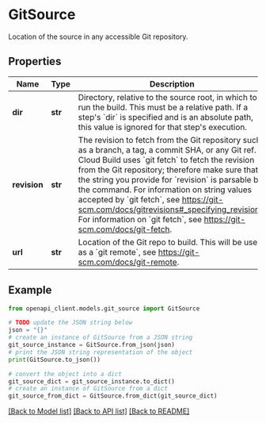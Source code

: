 # GitSource

Location of the source in any accessible Git repository.

## Properties

Name | Type | Description | Notes
------------ | ------------- | ------------- | -------------
**dir** | **str** | Directory, relative to the source root, in which to run the build. This must be a relative path. If a step&#39;s &#x60;dir&#x60; is specified and is an absolute path, this value is ignored for that step&#39;s execution. | [optional] 
**revision** | **str** | The revision to fetch from the Git repository such as a branch, a tag, a commit SHA, or any Git ref. Cloud Build uses &#x60;git fetch&#x60; to fetch the revision from the Git repository; therefore make sure that the string you provide for &#x60;revision&#x60; is parsable by the command. For information on string values accepted by &#x60;git fetch&#x60;, see https://git-scm.com/docs/gitrevisions#_specifying_revisions. For information on &#x60;git fetch&#x60;, see https://git-scm.com/docs/git-fetch. | [optional] 
**url** | **str** | Location of the Git repo to build. This will be used as a &#x60;git remote&#x60;, see https://git-scm.com/docs/git-remote. | [optional] 

## Example

```python
from openapi_client.models.git_source import GitSource

# TODO update the JSON string below
json = "{}"
# create an instance of GitSource from a JSON string
git_source_instance = GitSource.from_json(json)
# print the JSON string representation of the object
print(GitSource.to_json())

# convert the object into a dict
git_source_dict = git_source_instance.to_dict()
# create an instance of GitSource from a dict
git_source_from_dict = GitSource.from_dict(git_source_dict)
```
[[Back to Model list]](../README.md#documentation-for-models) [[Back to API list]](../README.md#documentation-for-api-endpoints) [[Back to README]](../README.md)


